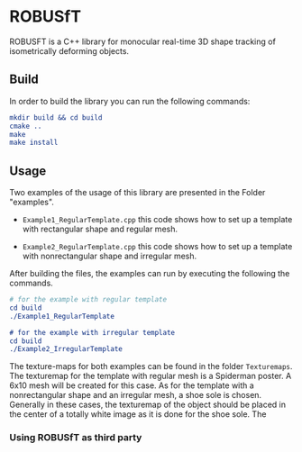 # ROBUSfT

ROBUSFT is a C++ library for monocular real-time 3D shape tracking of isometrically deforming objects. 



## Build

In order to build the library you can run the following commands:

```cmake
mkdir build && cd build
cmake ..
make
make install
```
## Usage

Two examples of the usage of this library are presented in the Folder "examples". 

* `Example1_RegularTemplate.cpp` this code shows how to set up a template with rectangular shape and regular mesh.

* `Example2_RegularTemplate.cpp` this code shows how to set up a template with nonrectangular shape and irregular mesh.

After building the files, the examples can run by executing the following the commands.

```cmake
# for the example with regular template
cd build
./Example1_RegularTemplate

# for the example with irregular template
cd build
./Example2_IrregularTemplate
```

The texture-maps for both examples can be found in the folder `Texturemaps`. The texturemap for the template with regular mesh is a Spiderman poster. A 6x10 mesh will be created for this case. 
As for the template with a nonrectangular shape and an irregular mesh, a shoe sole is chosen. Generally in these cases, the texturemap of the object should be placed in the center of a totally white image as it is done for the shoe sole. The 


### Using ROBUSfT as third party
